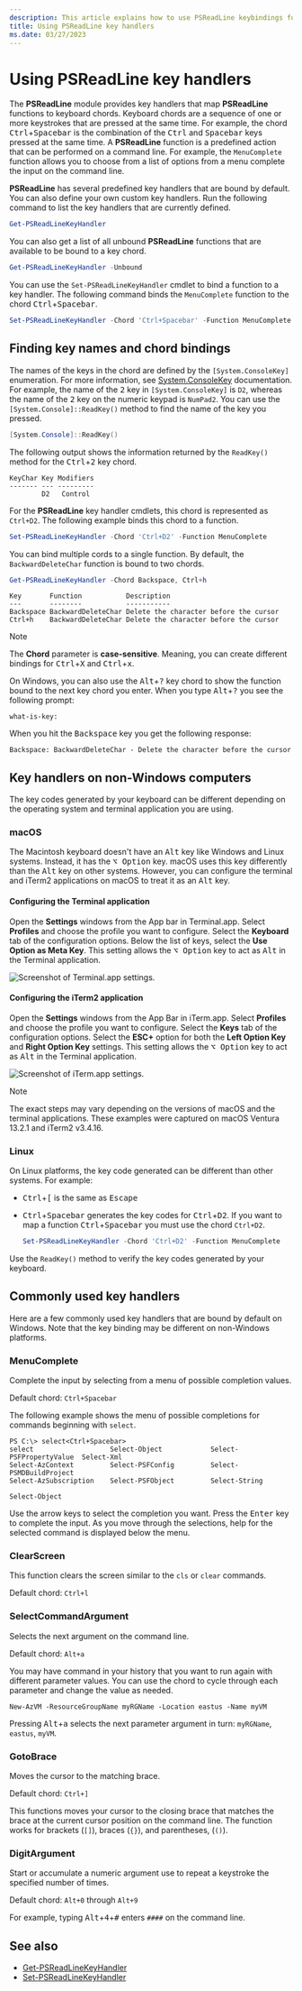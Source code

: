 ```yaml
---
description: This article explains how to use PSReadLine keybindings for various platforms and terminals applications.
title: Using PSReadLine key handlers
ms.date: 03/27/2023
---
```

# Using PSReadLine key handlers

The **PSReadLine** module provides key handlers that map **PSReadLine** functions to keyboard
chords. Keyboard chords are a sequence of one or more keystrokes that are pressed at the same time.
For example, the chord <kbd>Ctrl</kbd>+<kbd>Spacebar</kbd> is the combination of the <kbd>Ctrl</kbd>
and <kbd>Spacebar</kbd> keys pressed at the same time. A **PSReadLine** function is a predefined
action that can be performed on a command line. For example, the `MenuComplete` function allows you
to choose from a list of options from a menu complete the input on the command line.

**PSReadLine** has several predefined key handlers that are bound by default. You can also define
your own custom key handlers. Run the following command to list the key handlers that are currently
defined.

```powershell
Get-PSReadLineKeyHandler
```

You can also get a list of all unbound **PSReadLine** functions that are available to be bound to a key chord.

```powershell
Get-PSReadLineKeyHandler -Unbound
```

You can use the `Set-PSReadLineKeyHandler` cmdlet to bind a function to a key handler. The following
command binds the `MenuComplete` function to the chord <kbd>Ctrl</kbd>+<kbd>Spacebar</kbd>.

```powershell
Set-PSReadLineKeyHandler -Chord 'Ctrl+Spacebar' -Function MenuComplete
```

## Finding key names and chord bindings

The names of the keys in the chord are defined by the `[System.ConsoleKey]` enumeration. For more
information, see [System.ConsoleKey][01] documentation. For example, the name of the <kbd>2</kbd>
key in `[System.ConsoleKey]` is `D2`, whereas the name of the <kbd>2</kbd> key on the numeric keypad
is `NumPad2`. You can use the `[System.Console]::ReadKey()` method to find the name of the key you
pressed.

```powershell
[System.Console]::ReadKey()
```

The following output shows the information returned by the `ReadKey()` method for the
<kbd>Ctrl</kbd>+<kbd>2</kbd> key chord.

```Output
KeyChar Key Modifiers
------- --- ---------
        D2   Control
```

For the **PSReadLine** key handler cmdlets, this chord is represented as `Ctrl+D2`. The following
example binds this chord to a function.

```powershell
Set-PSReadLineKeyHandler -Chord 'Ctrl+D2' -Function MenuComplete
```

You can bind multiple cords to a single function. By default, the `BackwardDeleteChar` function is
bound to two chords.

```powershell
Get-PSReadLineKeyHandler -Chord Backspace, Ctrl+h
```

```Output
Key       Function           Description
---       --------           -----------
Backspace BackwardDeleteChar Delete the character before the cursor
Ctrl+h    BackwardDeleteChar Delete the character before the cursor
```

> [!NOTE]
> The **Chord** parameter is **case-sensitive**. Meaning, you can create different bindings for
> <kbd>Ctrl</kbd>+<kbd>X</kbd> and <kbd>Ctrl</kbd>+<kbd>x</kbd>.

On Windows, you can also use the <kbd>Alt</kbd>+<kbd>?</kbd> key chord to show the function bound to
the next key chord you enter. When you type <kbd>Alt</kbd>+<kbd>?</kbd> you see the following
prompt:

```Output
what-is-key:
```

When you hit the <kbd>Backspace</kbd> key you get the following response:

```Output
Backspace: BackwardDeleteChar - Delete the character before the cursor
```

## Key handlers on non-Windows computers

The key codes generated by your keyboard can be different depending on the operating system and
terminal application you are using.

### macOS

The Macintosh keyboard doesn't have an <kbd>Alt</kbd> key like Windows and Linux systems. Instead,
it has the <kbd>&#x2325; Option</kbd> key. macOS uses this key differently than the <kbd>Alt</kbd>
key on other systems. However, you can configure the terminal and iTerm2 applications on macOS to
treat it as an <kbd>Alt</kbd> key.

#### Configuring the Terminal application

Open the **Settings** windows from the App bar in Terminal.app. Select **Profiles** and choose the
profile you want to configure. Select the **Keyboard** tab of the configuration options. Below the
list of keys, select the **Use Option as Meta Key**. This setting allows the <kbd>&#x2325;
Option</kbd> key to act as <kbd>Alt</kbd> in the Terminal application.

![Screenshot of Terminal.app settings.][02]

#### Configuring the iTerm2 application

Open the **Settings** windows from the App Bar in iTerm.app. Select **Profiles** and choose the
profile you want to configure. Select the **Keys** tab of the configuration options. Select the
**ESC+** option for both the **Left Option Key** and **Right Option Key** settings. This setting
allows the <kbd>&#x2325; Option</kbd> key to act as <kbd>Alt</kbd> in the Terminal application.

![Screenshot of iTerm.app settings.][03]

> [!NOTE]
> The exact steps may vary depending on the versions of macOS and the terminal applications. These
> examples were captured on macOS Ventura 13.2.1 and iTerm2 v3.4.16.

### Linux

On Linux platforms, the key code generated can be different than other systems. For example:

- <kbd>Ctrl</kbd>+<kbd>[</kbd> is the same as <kbd>Escape</kbd>
- <kbd>Ctrl</kbd>+<kbd>Spacebar</kbd> generates the key codes for <kbd>Ctrl</kbd>+<kbd>D2</kbd>. If
  you want to map a function <kbd>Ctrl</kbd>+<kbd>Spacebar</kbd> you must use the chord `Ctrl+D2`.

  ```powershell
  Set-PSReadLineKeyHandler -Chord 'Ctrl+D2' -Function MenuComplete
  ```

Use the `ReadKey()` method to verify the key codes generated by your keyboard.

## Commonly used key handlers

Here are a few commonly used key handlers that are bound by default on Windows. Note that the key
binding may be different on non-Windows platforms.

### MenuComplete

Complete the input by selecting from a menu of possible completion values.

Default chord: `Ctrl+Spacebar`

The following example shows the menu of possible completions for commands beginning with `select`.

```Output
PS C:\> select<Ctrl+Spacebar>
select                   Select-Object            Select-PSFPropertyValue  Select-Xml
Select-AzContext         Select-PSFConfig         Select-PSMDBuildProject
Select-AzSubscription    Select-PSFObject         Select-String

Select-Object
```

Use the arrow keys to select the completion you want. Press the <kbd>Enter</kbd> key to complete the
input. As you move through the selections, help for the selected command is displayed below the
menu.

### ClearScreen

This function clears the screen similar to the `cls` or `clear` commands.

Default chord: `Ctrl+l`

### SelectCommandArgument

Selects the next argument on the command line.

Default chord: `Alt+a`

You may have command in your history that you want to run again with different parameter values. You
can use the chord to cycle through each parameter and change the value as needed.

`New-AzVM -ResourceGroupName myRGName -Location eastus -Name myVM`

Pressing <kbd>Alt</kbd>+<kbd>a</kbd> selects the next parameter argument in turn: `myRGName`,
`eastus`, `myVM`.

### GotoBrace

Moves the cursor to the matching brace.

Default chord: `Ctrl+]`

This functions moves your cursor to the closing brace that matches the brace at the current cursor
position on the command line. The function works for brackets (`[]`), braces (`{}`), and
parentheses, (`()`).

### DigitArgument

Start or accumulate a numeric argument use to repeat a keystroke the specified number of times.

Default chord: `Alt+0` through `Alt+9`

For example, typing <kbd>Alt</kbd>+<kbd>4</kbd>+<kbd>#</kbd> enters `####` on the command line.

## See also

- [Get-PSReadLineKeyHandler][04]
- [Set-PSReadLineKeyHandler][05]

<!-- updated link references -->
[01]: xref:System.ConsoleKey
[02]: ./media/using-keyhandlers/macos-terminal-settings.png
[03]: ./media/using-keyhandlers/macos-iterm2-settings.png
[04]: xref:PSReadLine.Get-PSReadLineKeyHandler
[05]: xref:PSReadLine.Set-PSReadLineKeyHandler
